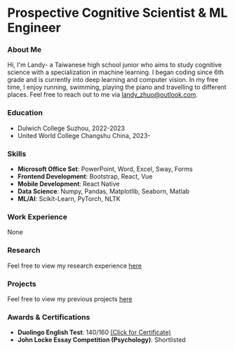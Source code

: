 # Prospective Cognitive Scientist & ML Engineer

### About Me
Hi, I'm Landy- a Taiwanese high school junior who aims to study cognitive science with a specialization in machine learning. I began coding since 6th grade and is currently into deep learning and computer vision. In my free time, I enjoy running, swimming, playing the piano and travelling to different places. Feel free to reach out to me via <a href="mailto:landy_zhuo@outlook.com">landy_zhuo@outlook.com</a>. 

### Education
- Dulwich College Suzhou, 2022-2023
- United World College Changshu China, 2023-

### Skills
- **Microsoft Office Set**: PowerPoint, Word, Excel, Sway, Forms
- **Frontend Development**: Bootstrap, React, Vue
- **Mobile Development**: React Native
- **Data Science**: Numpy, Pandas, Matplotlib, Seaborn, Matlab
- **ML/AI**: Scikit-Learn, PyTorch, NLTK

### Work Experience
None

### Research
Feel free to view my research experience <a href="https://landy-zhuo.eu.org/Research.html">here</a>

### Projects
Feel free to view my previous projects <a href="https://landy-zhuo.eu.org/Projects.html">here</a>

### Awards & Certifications
- **Duolingo English Test**: 140/160 <a href="assets/certs/Duolingo English Test.pdf">(Click for Certificate)</a>
- **John Locke Essay Competition (Psychology)**: Shortlisted
